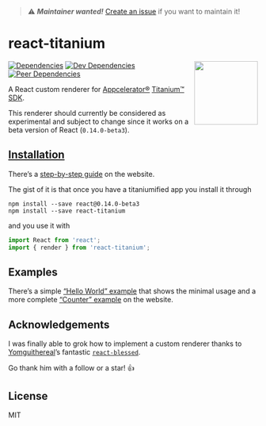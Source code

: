 > :warning: ***Maintainer wanted!*** [Create an issue](https://github.com/yuchi/react-titanium/issues/new) if you want to maintain it!

react-titanium
==============

<img
  align="right" width="128" height="128"
  src="https://raw.githubusercontent.com/yuchi/react-titanium/master/logo.png">

[![Dependencies](https://david-dm.org/yuchi/react-titanium/status.svg?style=flat-square)](https://david-dm.org/yuchi/react-titanium#info=dependencies)
[![Dev Dependencies](https://david-dm.org/yuchi/react-titanium/dev-status.svg?style=flat-square)](https://david-dm.org/yuchi/react-titanium#info=devDependencies)
[![Peer Dependencies](https://david-dm.org/yuchi/react-titanium/peer-status.svg?style=flat-square)](https://david-dm.org/yuchi/react-titanium#info=devDependencies)

A React custom renderer for [Appcelerator®][appc] [Titanium™ SDK][tisdk].

[appc]: https://www.appcelerator.com/
[tisdk]: http://www.appcelerator.org/#titanium

This renderer should currently be considered as experimental and subject to
change since it works on a beta version of React (`0.14.0-beta3`).

[Installation][inst]
--------------------

There’s a [step-by-step guide][inst] on the website.

The gist of it is that once you have a titaniumified app you install it through

    npm install --save react@0.14.0-beta3
    npm install --save react-titanium

and you use it with

```js
import React from 'react';
import { render } from 'react-titanium';
```

[inst]: http://yuchi.github.io/react-titanium/docs/Installation.html

Examples
--------

There’s a simple [“Hello World” example][hello-world] that shows the minimal usage and a more complete [“Counter” example][counter] on the website.

[hello-world]: http://yuchi.github.io/react-titanium/docs/examples/hello_world/index.html
[counter]: http://yuchi.github.io/react-titanium/docs/examples/counter/index.html

Acknowledgements
----------------

I was finally able to grok how to implement a custom renderer thanks to
[Yomguithereal][Yomguithereal]’s fantastic [`react-blessed`][react-blessed].

Go thank him with a follow or a star! :+1:

[Yomguithereal]: https://github.com/Yomguithereal
[react-blessed]: https://github.com/Yomguithereal/react-blessed

License
-------

MIT
